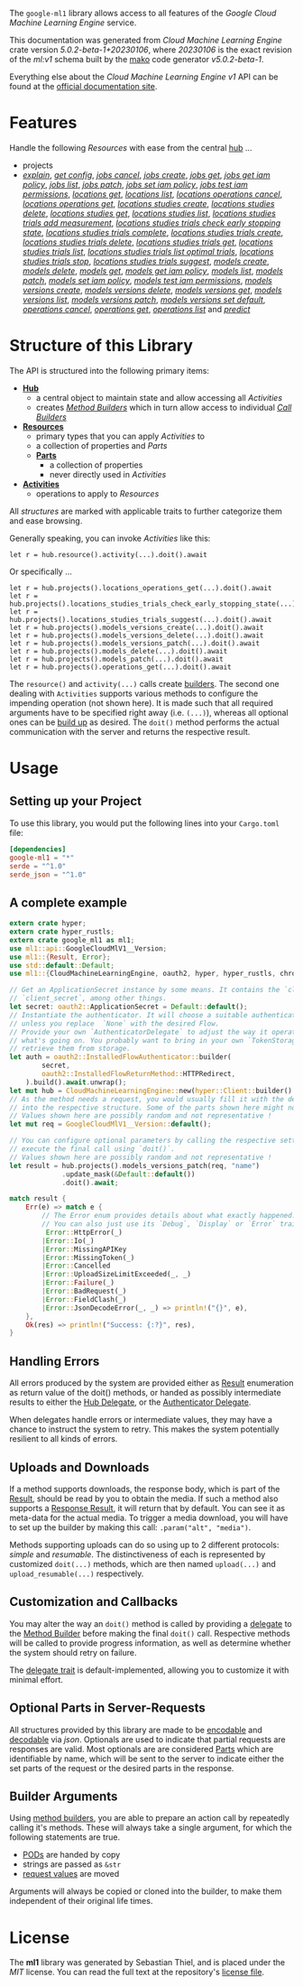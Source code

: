 <!---
DO NOT EDIT !
This file was generated automatically from 'src/generator/templates/api/README.md.mako'
DO NOT EDIT !
-->
The `google-ml1` library allows access to all features of the *Google Cloud Machine Learning Engine* service.

This documentation was generated from *Cloud Machine Learning Engine* crate version *5.0.2-beta-1+20230106*, where *20230106* is the exact revision of the *ml:v1* schema built by the [mako](http://www.makotemplates.org/) code generator *v5.0.2-beta-1*.

Everything else about the *Cloud Machine Learning Engine* *v1* API can be found at the
[official documentation site](https://cloud.google.com/ml/).
# Features

Handle the following *Resources* with ease from the central [hub](https://docs.rs/google-ml1/5.0.2-beta-1+20230106/google_ml1/CloudMachineLearningEngine) ... 

* projects
 * [*explain*](https://docs.rs/google-ml1/5.0.2-beta-1+20230106/google_ml1/api::ProjectExplainCall), [*get config*](https://docs.rs/google-ml1/5.0.2-beta-1+20230106/google_ml1/api::ProjectGetConfigCall), [*jobs cancel*](https://docs.rs/google-ml1/5.0.2-beta-1+20230106/google_ml1/api::ProjectJobCancelCall), [*jobs create*](https://docs.rs/google-ml1/5.0.2-beta-1+20230106/google_ml1/api::ProjectJobCreateCall), [*jobs get*](https://docs.rs/google-ml1/5.0.2-beta-1+20230106/google_ml1/api::ProjectJobGetCall), [*jobs get iam policy*](https://docs.rs/google-ml1/5.0.2-beta-1+20230106/google_ml1/api::ProjectJobGetIamPolicyCall), [*jobs list*](https://docs.rs/google-ml1/5.0.2-beta-1+20230106/google_ml1/api::ProjectJobListCall), [*jobs patch*](https://docs.rs/google-ml1/5.0.2-beta-1+20230106/google_ml1/api::ProjectJobPatchCall), [*jobs set iam policy*](https://docs.rs/google-ml1/5.0.2-beta-1+20230106/google_ml1/api::ProjectJobSetIamPolicyCall), [*jobs test iam permissions*](https://docs.rs/google-ml1/5.0.2-beta-1+20230106/google_ml1/api::ProjectJobTestIamPermissionCall), [*locations get*](https://docs.rs/google-ml1/5.0.2-beta-1+20230106/google_ml1/api::ProjectLocationGetCall), [*locations list*](https://docs.rs/google-ml1/5.0.2-beta-1+20230106/google_ml1/api::ProjectLocationListCall), [*locations operations cancel*](https://docs.rs/google-ml1/5.0.2-beta-1+20230106/google_ml1/api::ProjectLocationOperationCancelCall), [*locations operations get*](https://docs.rs/google-ml1/5.0.2-beta-1+20230106/google_ml1/api::ProjectLocationOperationGetCall), [*locations studies create*](https://docs.rs/google-ml1/5.0.2-beta-1+20230106/google_ml1/api::ProjectLocationStudyCreateCall), [*locations studies delete*](https://docs.rs/google-ml1/5.0.2-beta-1+20230106/google_ml1/api::ProjectLocationStudyDeleteCall), [*locations studies get*](https://docs.rs/google-ml1/5.0.2-beta-1+20230106/google_ml1/api::ProjectLocationStudyGetCall), [*locations studies list*](https://docs.rs/google-ml1/5.0.2-beta-1+20230106/google_ml1/api::ProjectLocationStudyListCall), [*locations studies trials add measurement*](https://docs.rs/google-ml1/5.0.2-beta-1+20230106/google_ml1/api::ProjectLocationStudyTrialAddMeasurementCall), [*locations studies trials check early stopping state*](https://docs.rs/google-ml1/5.0.2-beta-1+20230106/google_ml1/api::ProjectLocationStudyTrialCheckEarlyStoppingStateCall), [*locations studies trials complete*](https://docs.rs/google-ml1/5.0.2-beta-1+20230106/google_ml1/api::ProjectLocationStudyTrialCompleteCall), [*locations studies trials create*](https://docs.rs/google-ml1/5.0.2-beta-1+20230106/google_ml1/api::ProjectLocationStudyTrialCreateCall), [*locations studies trials delete*](https://docs.rs/google-ml1/5.0.2-beta-1+20230106/google_ml1/api::ProjectLocationStudyTrialDeleteCall), [*locations studies trials get*](https://docs.rs/google-ml1/5.0.2-beta-1+20230106/google_ml1/api::ProjectLocationStudyTrialGetCall), [*locations studies trials list*](https://docs.rs/google-ml1/5.0.2-beta-1+20230106/google_ml1/api::ProjectLocationStudyTrialListCall), [*locations studies trials list optimal trials*](https://docs.rs/google-ml1/5.0.2-beta-1+20230106/google_ml1/api::ProjectLocationStudyTrialListOptimalTrialCall), [*locations studies trials stop*](https://docs.rs/google-ml1/5.0.2-beta-1+20230106/google_ml1/api::ProjectLocationStudyTrialStopCall), [*locations studies trials suggest*](https://docs.rs/google-ml1/5.0.2-beta-1+20230106/google_ml1/api::ProjectLocationStudyTrialSuggestCall), [*models create*](https://docs.rs/google-ml1/5.0.2-beta-1+20230106/google_ml1/api::ProjectModelCreateCall), [*models delete*](https://docs.rs/google-ml1/5.0.2-beta-1+20230106/google_ml1/api::ProjectModelDeleteCall), [*models get*](https://docs.rs/google-ml1/5.0.2-beta-1+20230106/google_ml1/api::ProjectModelGetCall), [*models get iam policy*](https://docs.rs/google-ml1/5.0.2-beta-1+20230106/google_ml1/api::ProjectModelGetIamPolicyCall), [*models list*](https://docs.rs/google-ml1/5.0.2-beta-1+20230106/google_ml1/api::ProjectModelListCall), [*models patch*](https://docs.rs/google-ml1/5.0.2-beta-1+20230106/google_ml1/api::ProjectModelPatchCall), [*models set iam policy*](https://docs.rs/google-ml1/5.0.2-beta-1+20230106/google_ml1/api::ProjectModelSetIamPolicyCall), [*models test iam permissions*](https://docs.rs/google-ml1/5.0.2-beta-1+20230106/google_ml1/api::ProjectModelTestIamPermissionCall), [*models versions create*](https://docs.rs/google-ml1/5.0.2-beta-1+20230106/google_ml1/api::ProjectModelVersionCreateCall), [*models versions delete*](https://docs.rs/google-ml1/5.0.2-beta-1+20230106/google_ml1/api::ProjectModelVersionDeleteCall), [*models versions get*](https://docs.rs/google-ml1/5.0.2-beta-1+20230106/google_ml1/api::ProjectModelVersionGetCall), [*models versions list*](https://docs.rs/google-ml1/5.0.2-beta-1+20230106/google_ml1/api::ProjectModelVersionListCall), [*models versions patch*](https://docs.rs/google-ml1/5.0.2-beta-1+20230106/google_ml1/api::ProjectModelVersionPatchCall), [*models versions set default*](https://docs.rs/google-ml1/5.0.2-beta-1+20230106/google_ml1/api::ProjectModelVersionSetDefaultCall), [*operations cancel*](https://docs.rs/google-ml1/5.0.2-beta-1+20230106/google_ml1/api::ProjectOperationCancelCall), [*operations get*](https://docs.rs/google-ml1/5.0.2-beta-1+20230106/google_ml1/api::ProjectOperationGetCall), [*operations list*](https://docs.rs/google-ml1/5.0.2-beta-1+20230106/google_ml1/api::ProjectOperationListCall) and [*predict*](https://docs.rs/google-ml1/5.0.2-beta-1+20230106/google_ml1/api::ProjectPredictCall)




# Structure of this Library

The API is structured into the following primary items:

* **[Hub](https://docs.rs/google-ml1/5.0.2-beta-1+20230106/google_ml1/CloudMachineLearningEngine)**
    * a central object to maintain state and allow accessing all *Activities*
    * creates [*Method Builders*](https://docs.rs/google-ml1/5.0.2-beta-1+20230106/google_ml1/client::MethodsBuilder) which in turn
      allow access to individual [*Call Builders*](https://docs.rs/google-ml1/5.0.2-beta-1+20230106/google_ml1/client::CallBuilder)
* **[Resources](https://docs.rs/google-ml1/5.0.2-beta-1+20230106/google_ml1/client::Resource)**
    * primary types that you can apply *Activities* to
    * a collection of properties and *Parts*
    * **[Parts](https://docs.rs/google-ml1/5.0.2-beta-1+20230106/google_ml1/client::Part)**
        * a collection of properties
        * never directly used in *Activities*
* **[Activities](https://docs.rs/google-ml1/5.0.2-beta-1+20230106/google_ml1/client::CallBuilder)**
    * operations to apply to *Resources*

All *structures* are marked with applicable traits to further categorize them and ease browsing.

Generally speaking, you can invoke *Activities* like this:

```Rust,ignore
let r = hub.resource().activity(...).doit().await
```

Or specifically ...

```ignore
let r = hub.projects().locations_operations_get(...).doit().await
let r = hub.projects().locations_studies_trials_check_early_stopping_state(...).doit().await
let r = hub.projects().locations_studies_trials_suggest(...).doit().await
let r = hub.projects().models_versions_create(...).doit().await
let r = hub.projects().models_versions_delete(...).doit().await
let r = hub.projects().models_versions_patch(...).doit().await
let r = hub.projects().models_delete(...).doit().await
let r = hub.projects().models_patch(...).doit().await
let r = hub.projects().operations_get(...).doit().await
```

The `resource()` and `activity(...)` calls create [builders][builder-pattern]. The second one dealing with `Activities` 
supports various methods to configure the impending operation (not shown here). It is made such that all required arguments have to be 
specified right away (i.e. `(...)`), whereas all optional ones can be [build up][builder-pattern] as desired.
The `doit()` method performs the actual communication with the server and returns the respective result.

# Usage

## Setting up your Project

To use this library, you would put the following lines into your `Cargo.toml` file:

```toml
[dependencies]
google-ml1 = "*"
serde = "^1.0"
serde_json = "^1.0"
```

## A complete example

```Rust
extern crate hyper;
extern crate hyper_rustls;
extern crate google_ml1 as ml1;
use ml1::api::GoogleCloudMlV1__Version;
use ml1::{Result, Error};
use std::default::Default;
use ml1::{CloudMachineLearningEngine, oauth2, hyper, hyper_rustls, chrono, FieldMask};

// Get an ApplicationSecret instance by some means. It contains the `client_id` and 
// `client_secret`, among other things.
let secret: oauth2::ApplicationSecret = Default::default();
// Instantiate the authenticator. It will choose a suitable authentication flow for you, 
// unless you replace  `None` with the desired Flow.
// Provide your own `AuthenticatorDelegate` to adjust the way it operates and get feedback about 
// what's going on. You probably want to bring in your own `TokenStorage` to persist tokens and
// retrieve them from storage.
let auth = oauth2::InstalledFlowAuthenticator::builder(
        secret,
        oauth2::InstalledFlowReturnMethod::HTTPRedirect,
    ).build().await.unwrap();
let mut hub = CloudMachineLearningEngine::new(hyper::Client::builder().build(hyper_rustls::HttpsConnectorBuilder::new().with_native_roots().https_or_http().enable_http1().enable_http2().build()), auth);
// As the method needs a request, you would usually fill it with the desired information
// into the respective structure. Some of the parts shown here might not be applicable !
// Values shown here are possibly random and not representative !
let mut req = GoogleCloudMlV1__Version::default();

// You can configure optional parameters by calling the respective setters at will, and
// execute the final call using `doit()`.
// Values shown here are possibly random and not representative !
let result = hub.projects().models_versions_patch(req, "name")
             .update_mask(&Default::default())
             .doit().await;

match result {
    Err(e) => match e {
        // The Error enum provides details about what exactly happened.
        // You can also just use its `Debug`, `Display` or `Error` traits
         Error::HttpError(_)
        |Error::Io(_)
        |Error::MissingAPIKey
        |Error::MissingToken(_)
        |Error::Cancelled
        |Error::UploadSizeLimitExceeded(_, _)
        |Error::Failure(_)
        |Error::BadRequest(_)
        |Error::FieldClash(_)
        |Error::JsonDecodeError(_, _) => println!("{}", e),
    },
    Ok(res) => println!("Success: {:?}", res),
}

```
## Handling Errors

All errors produced by the system are provided either as [Result](https://docs.rs/google-ml1/5.0.2-beta-1+20230106/google_ml1/client::Result) enumeration as return value of
the doit() methods, or handed as possibly intermediate results to either the 
[Hub Delegate](https://docs.rs/google-ml1/5.0.2-beta-1+20230106/google_ml1/client::Delegate), or the [Authenticator Delegate](https://docs.rs/yup-oauth2/*/yup_oauth2/trait.AuthenticatorDelegate.html).

When delegates handle errors or intermediate values, they may have a chance to instruct the system to retry. This 
makes the system potentially resilient to all kinds of errors.

## Uploads and Downloads
If a method supports downloads, the response body, which is part of the [Result](https://docs.rs/google-ml1/5.0.2-beta-1+20230106/google_ml1/client::Result), should be
read by you to obtain the media.
If such a method also supports a [Response Result](https://docs.rs/google-ml1/5.0.2-beta-1+20230106/google_ml1/client::ResponseResult), it will return that by default.
You can see it as meta-data for the actual media. To trigger a media download, you will have to set up the builder by making
this call: `.param("alt", "media")`.

Methods supporting uploads can do so using up to 2 different protocols: 
*simple* and *resumable*. The distinctiveness of each is represented by customized 
`doit(...)` methods, which are then named `upload(...)` and `upload_resumable(...)` respectively.

## Customization and Callbacks

You may alter the way an `doit()` method is called by providing a [delegate](https://docs.rs/google-ml1/5.0.2-beta-1+20230106/google_ml1/client::Delegate) to the 
[Method Builder](https://docs.rs/google-ml1/5.0.2-beta-1+20230106/google_ml1/client::CallBuilder) before making the final `doit()` call. 
Respective methods will be called to provide progress information, as well as determine whether the system should 
retry on failure.

The [delegate trait](https://docs.rs/google-ml1/5.0.2-beta-1+20230106/google_ml1/client::Delegate) is default-implemented, allowing you to customize it with minimal effort.

## Optional Parts in Server-Requests

All structures provided by this library are made to be [encodable](https://docs.rs/google-ml1/5.0.2-beta-1+20230106/google_ml1/client::RequestValue) and 
[decodable](https://docs.rs/google-ml1/5.0.2-beta-1+20230106/google_ml1/client::ResponseResult) via *json*. Optionals are used to indicate that partial requests are responses 
are valid.
Most optionals are are considered [Parts](https://docs.rs/google-ml1/5.0.2-beta-1+20230106/google_ml1/client::Part) which are identifiable by name, which will be sent to 
the server to indicate either the set parts of the request or the desired parts in the response.

## Builder Arguments

Using [method builders](https://docs.rs/google-ml1/5.0.2-beta-1+20230106/google_ml1/client::CallBuilder), you are able to prepare an action call by repeatedly calling it's methods.
These will always take a single argument, for which the following statements are true.

* [PODs][wiki-pod] are handed by copy
* strings are passed as `&str`
* [request values](https://docs.rs/google-ml1/5.0.2-beta-1+20230106/google_ml1/client::RequestValue) are moved

Arguments will always be copied or cloned into the builder, to make them independent of their original life times.

[wiki-pod]: http://en.wikipedia.org/wiki/Plain_old_data_structure
[builder-pattern]: http://en.wikipedia.org/wiki/Builder_pattern
[google-go-api]: https://github.com/google/google-api-go-client

# License
The **ml1** library was generated by Sebastian Thiel, and is placed 
under the *MIT* license.
You can read the full text at the repository's [license file][repo-license].

[repo-license]: https://github.com/Byron/google-apis-rsblob/main/LICENSE.md

